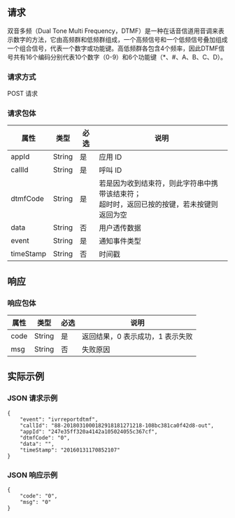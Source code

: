 

## 请求

双音多频（Dual Tone Multi Frequency，DTMF）是一种在话音信道用音调来表示数字的方法，它由高频群和低频群组成，一个高频信号和一个低频信号叠加组成一个组合信号，代表一个数字或功能键。高低频群各包含4个频率，因此DTMF信号共有16个编码分别代表10个数字（0-9）和6个功能键（*、#、A、B、C、D）。

### 请求方式

POST 请求

### 请求包体

| 属性      | 类型   | 必选 | 说明                                                         |
| --------- | ------ | ---- | ------------------------------------------------------------ |
| appId     | String | 是 | 应用 ID                                                      |
| callId    | String | 是 | 呼叫 ID                                                      |
| dtmfCode  | String | 是 | 若是因为收到结束符，则此字符串中携带该结束符；<br>超时时，返回已按的按键，若未按键则返回为空 |
| data      | String | 否 | 用户透传数据                                                 |
| event     | String | 是 | 通知事件类型                                                 |
| timeStamp | String | 否 | 时间戳                                                       |

## 响应

### 响应包体

| 属性 | 类型   | 必选 | 说明                             |
| ---- | ------ | ---- | -------------------------------- |
| code | String | 是 | 返回结果，0 表示成功，1 表示失败 |
| msg  | String | 否 | 失败原因                         |

## 实际示例
### JSON 请求示例
```
{
    "event": "ivrreportdtmf", 
    "callId": "88-2018031000182918181271218-108bc381ca0f42d8-out", 
    "appId": "247e35ff320a4142a105024055c367cf", 
    "dtmfCode": "0", 
    "data": "", 
    "timeStamp": "20160131170852107"
}
```

### JSON 响应示例
```
{
    "code": "0", 
    "msg": "0"
}
```
